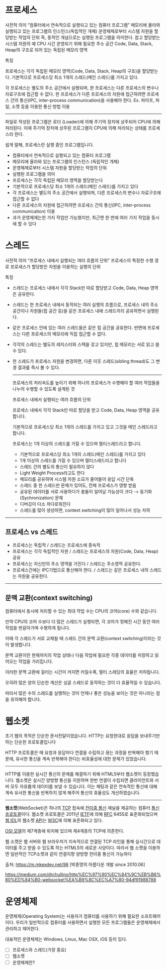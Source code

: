 # 프로세스

사전적 의미
	“컴퓨터에서 연속적으로 실행되고 있는 컴퓨터 프로그램”
	메모리에 올라와 실행되고 있는 프로그램의 인스턴스(독립적인 개체)
	운영체제로부터 시스템 자원을 할당받는 작업의 단위
	즉, 동적인 개념으로는 실행된 프로그램을 의미한다.
참고 할당받는 시스템 자원의 예
	CPU 시간 
	운영되기 위해 필요한 주소 공간
	Code, Data, Stack, Heap의 구조로 되어 있는 독립된 메모리 영역

특징

프로세스는 각각 독립된 메모리 영역(Code, Data, Stack, Heap의 구조)을 할당받는다.
기본적으로 프로세스당 최소 1개의 스레드(메인 스레드)를 가지고 있다.

각 프로세스는 별도의 주소 공간에서 실행되며, 한 프로세스는 다른 프로세스의 변수나 자료구조에 접근할 수 없다.
한 프로세스가 다른 프로세스의 자원에 접근하려면 프로세스 간의 통신(IPC, inter-process communication)을 사용해야 한다.
Ex. 파이프, 파일, 소켓 등을 이용한 통신 방법 이용

___

파일로 작성된 프로그램은 로더 (Loader)에 의해 주기억 장치에 상주되어 CPU에 의해 처리된다. 이때 주기억 장치에 상주된 프로그램이 CPU에 의해 처리되는 상태를 프로세스라 한다.

쉽게 말해, 프로세스란 실행 중인 프로그램입니다.

- 컴퓨터에서 연속적으로 실행되고 있는 컴퓨터 프로그램
- 메모리에 올라와 있는 프로그램의 인스턴스 (독립적인 개체)
- 운영체제로부터 시스템 자원을 할당받는 작업의 단위
- 실행된 프로그램을 의미
- 프로세스는 각각 독립된 메모리 영역을 할당받는다
- 기본적으로 프로세스당 최소 1개의 스레드(메인 스레드)를 가지고 있다
- 각 프로세스는 별도의 주소 공간에서 실행되며, 다른 프로세스의 변수나 자료구조에 접근할 수 없다
- 다른 프로세스의 자원에 접근하려면 프로세스 간의 통신(IPC, inter-process communication) 이용
- 과거 운영체제는한 가지 작업만 가능했지만, 최근엔 한 번에 여러 가지 작업을 동시에 할 수 있다



# 스레드

사전적 의미
“프로세스 내에서 실행되는 여러 흐름의 단위”
프로세스의 특정한 수행 경로
프로세스가 할당받은 자원을 이용하는 실행의 단위

특징

- 스레드는 프로세스 내에서 각각 Stack만 따로 할당받고 Code, Data, Heap 영역은 공유한다.

- 스레드는 한 프로세스 내에서 동작되는 여러 실행의 흐름으로, 프로세스 내의 주소 공간이나 자원들(힙 공간 등)을 같은 프로세스 내에 스레드끼리 공유하면서 실행된다.

- 같은 프로세스 안에 있는 여러 스레드들은 같은 힙 공간을 공유한다. 반면에 프로세스는 다른 프로세스의 메모리에 직접 접근할 수 없다.

- 각각의 스레드는 별도의 레지스터와 스택을 갖고 있지만, 힙 메모리는 서로 읽고 쓸 수 있다.

- 한 스레드가 프로세스 자원을 변경하면, 다른 이웃 스레드(sibling thread)도 그 변경 결과를 즉시 볼 수 있다.

  ___

  프로세스의 처리속도를 높이기 위해 하나의 프로세스가 수행해야 할 여러 작업들을 나누어 수행할 수 있도록 설계된 것

  프로세스 내에서 실행되는 여러 흐름의 단위

  프로세스 내에서 각각 Stack만 따로 할당을 받고 Code, Data, Heap 영역을 공유합니다.

  기본적으로 프로세스당 최소 1개의 스레드를 가지고 있고 그것을 메인 스레드라고 합니다.

  프로세스는 1개 이상의 스레드를 가질 수 있으며 멀티스레드라고 합니다.

  - 기본적으로 프로세스당 최소 1개의 스레드(메인 스레드)를 가지고 있다
  - 1개 이상의 스레드를 가질 수 있으며 멀티스레드라고 합니다
  - 스레드 간의 별도의 통신이 필요하지 않다
  - Light Weight Process라고도 한다
  - 메모리를 공유하여 시스템 자원 소모가 줄어들어 응답 시간 단축
  - 스레드 중 한 스레드만 문제가 있어도, 전체 프로세스가 영향 받음
  - 공유된 데이터를 서로 사용하다가 충돌이 일어날 가능성이 크다 -> 동기화(Sychronization) 문제
  - 디버깅이 다소 까다로워진다
  - 스레드를 많이 생성하면, context switching이 많이 일어나서 성능 저하

___

## 프로세스 vs 스레드

- 프로세스는 독립적 / 스레드는 프로세스에 종속적
- 프로세스는 각각 독립적인 자원 / 스레드는 프로세스의 자원(Code, Data, Heap) 공유
- 프로세스는 자신만의 주소 영역을 가진다 /  스레드는 주소영역 공유한다.
- 프로세스간에는 IPC기법으로 통신해야 한다. / 스레드는 같은 프로세스 내의 스레드는 자원을 공유한다.

___

## 문맥 교환(context switching)

컴퓨터에서 동시에 처리할 수 있는 최대 작업 수는 CPU의 코어(core) 수와 같습니다.

만약 CPU의 코어 수보다 더 많은 스레드가 실행되면, 각 코어가 정해진 시간 동안 여러 작업을 번갈아가며 수행하게 됩니다.

이때 각 스레드가 서로 교체될 때 스레드 간의 문맥 교환(context switching)이라는 것이 발생합니다.



문맥 교환이란 현재까지의 작업 상태나 다음 작업에 필요한 각종 데이터를 저장하고 읽어오는 작업을 가리킵니다.

이러한 문맥 교환에 걸리는 시간이 커지면 커질수록, 멀티 스레딩의 효율은 저하됩니다.

오히려 많은 양의 단순한 계산은 싱글 스레드로 동작하는 것이 더 효율적일 수 있습니다.

따라서 많은 수의 스레드를 실행하는 것이 언제나 좋은 성능을 보이는 것은 아니라는 점을 유의해야 합니다.







# 웹소켓

초기 웹의 목적은 단순한 문서전달이었습니다. HTTP는 요청한대로 응답을 보내주기만 하는 단순한 프로토콜입니다

HTTP 프로토콜은 매 요청과 응답마다 연결을 수립하고 끊는 과정을 반복해야 했기 때문에, 유사한 통신을 계속 반복해야 한다는 비효율성에 대한 문제가 있었습니다.

___



HTTP를 이용한 실시간 통신의 문제를 해결하기 위해 HTML5부터 웹소켓이 등장했습니다. 웹소켓은 실시간 양방향 통신을 지원하며 한번 연결이 수립되면 클라이언트와 서버 모두 자유롭게 데이터를 보낼 수 있습니다. 이는 채팅과 같은 연속적인 통신에 대해 계속 유사한 통신을 반복하지 않게 해주어 통신의 효율성도 개선하였습니다.

___

**웹소켓**(WebSocket)은 하나의 [TCP](https://ko.wikipedia.org/wiki/전송_제어_프로토콜) 접속에 [전이중 통신](https://ko.wikipedia.org/wiki/이중통신) 채널을 제공하는 컴퓨터 [통신 프로토콜](https://ko.wikipedia.org/wiki/통신_프로토콜)이다. 웹소켓 프로토콜은 2011년 [IETF](https://ko.wikipedia.org/wiki/국제_인터넷_표준화_기구)에 의해 [RFC](https://ko.wikipedia.org/wiki/RFC) 6455로 표준화되었으며 [웹 IDL](https://ko.wikipedia.org/w/index.php?title=웹_IDL&action=edit&redlink=1)의 웹소켓 [API](https://ko.wikipedia.org/wiki/API)는 [W3C](https://ko.wikipedia.org/wiki/W3C)에 의해 표준화되고 있다.

[OSI 모델](https://ko.wikipedia.org/wiki/OSI_모델)의 제7계층에 위치해 있으며 제4계층의 TCP에 의존한다. 



웹 소켓은 웹 서버와 웹 브라우저가 지속적으로 연결된 TCP 라인을 통해 실시간으로 데이터를 주고 받을 수 있도록 하는 HTML5의 새로운 사양이다. 따라서 웹 소켓을 이용하면 일반적인 TCP소켓과 같이 연결지향 양방향 전이중 통신이 가능하다

출처: https://m.mkexdev.net/98 [박종명의 아름다운 개발 since 2010.06]



https://medium.com/@chullino/http%EC%97%90%EC%84%9C%EB%B6%80%ED%84%B0-websocket%EA%B9%8C%EC%A7%80-94df91988788





# 운영체제

운영체제(Operating System)는 사용자가 컴퓨터를 사용하기 위해 필요한 소프트웨어이다. 우리가 일반적으로 컴퓨터를 사용하면서 실행한 모든 프로그램들은 운영체제에서 관리하고 제어한다.

대표적인 운영체제는 Windows, Linux, Mac OSX, iOS 등이 있다.

- [ ]  프로세스와 스레드(가장 중요)
- [ ]  웹소켓
- [ ]  운영체제란?